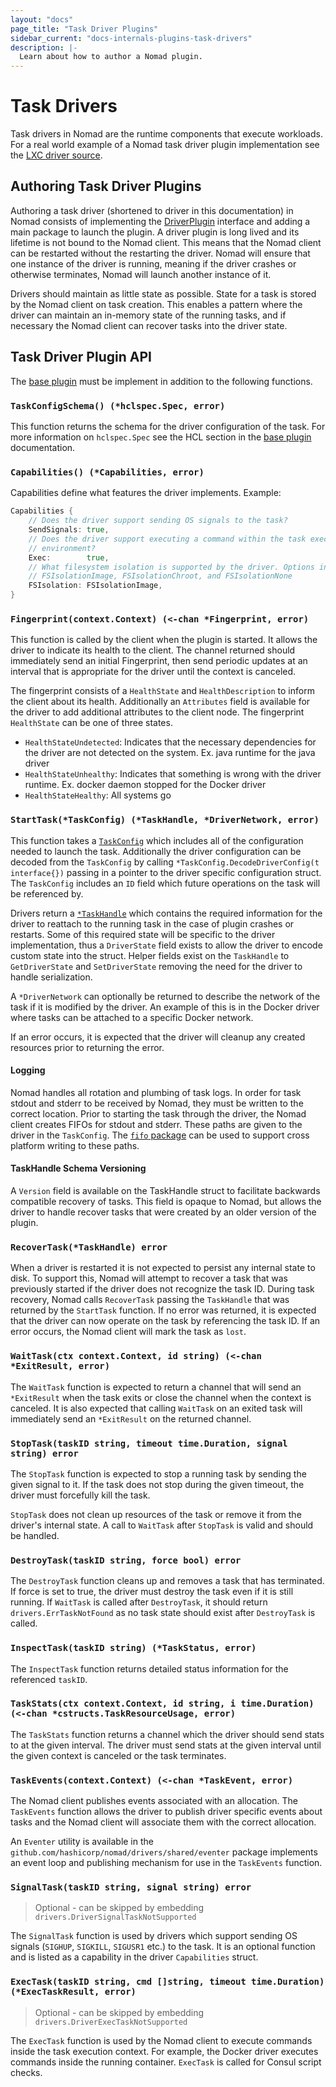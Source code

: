 ```yaml
---
layout: "docs"
page_title: "Task Driver Plugins"
sidebar_current: "docs-internals-plugins-task-drivers"
description: |-
  Learn about how to author a Nomad plugin.
---
```


# Task Drivers

Task drivers in Nomad are the runtime components that execute workloads. For
a real world example of a Nomad task driver plugin implementation see the [LXC
driver source][lxcdriver].

## Authoring Task Driver Plugins

Authoring a task driver (shortened to driver in this documentation) in Nomad
consists of implementing the [DriverPlugin][driverplugin] interface and adding
a main package to launch the plugin. A driver plugin is long lived and its
lifetime is not bound to the Nomad client. This means that the Nomad client can
be restarted without the restarting the driver. Nomad will ensure that one
instance of the driver is running, meaning if the driver crashes or otherwise
terminates, Nomad will launch another instance of it.

Drivers should maintain as little state as possible. State for a task is stored
by the Nomad client on task creation. This enables a pattern where the driver
can maintain an in-memory state of the running tasks, and if necessary the
Nomad client can recover tasks into the driver state.

## Task Driver Plugin API

The [base plugin][baseplugin] must be implement in addition to the following
functions.

### `TaskConfigSchema() (*hclspec.Spec, error)`

This function returns the schema for the driver configuration of the task. For
more information on `hclspec.Spec` see the HCL section in the [base
plugin][baseplugin] documentation.

### `Capabilities() (*Capabilities, error)`

Capabilities define what features the driver implements. Example:

```go
Capabilities {
    // Does the driver support sending OS signals to the task?
	SendSignals: true,
    // Does the driver support executing a command within the task execution
    // environment?
	Exec:        true,
    // What filesystem isolation is supported by the driver. Options include
    // FSIsolationImage, FSIsolationChroot, and FSIsolationNone
	FSIsolation: FSIsolationImage,
}
```

### `Fingerprint(context.Context) (<-chan *Fingerprint, error)`

This function is called by the client when the plugin is started. It allows the
driver to indicate its health to the client. The channel returned should
immediately send an initial Fingerprint, then send periodic updates at an
interval that is appropriate for the driver until the context is canceled.

The fingerprint consists of a `HealthState` and `HealthDescription` to inform
the client about its health. Additionally an `Attributes` field is available
for the driver to add additional attributes to the client node. The fingerprint
`HealthState` can be one of three states.

- `HealthStateUndetected`: Indicates that the necessary dependencies for the
  driver are not detected on the system. Ex. java runtime for the java driver
- `HealthStateUnhealthy`: Indicates that something is wrong with the driver
  runtime. Ex. docker daemon stopped for the Docker driver
- `HealthStateHealthy`: All systems go

### `StartTask(*TaskConfig) (*TaskHandle, *DriverNetwork, error)`

This function takes a [`TaskConfig`][taskconfig] which includes all of the configuration
needed to launch the task. Additionally the driver configuration can be decoded
from the `TaskConfig` by calling `*TaskConfig.DecodeDriverConfig(t interface{})`
passing in a pointer to the driver specific configuration struct. The
`TaskConfig` includes an `ID` field which future operations on the task will be
referenced by.

Drivers return a [`*TaskHandle`][taskhandle] which contains
the required information for the driver to reattach to the running task in the
case of plugin crashes or restarts. Some of this required state
will be specific to the driver implementation, thus a `DriverState` field
exists to allow the driver to encode custom state into the struct. Helper
fields exist on the `TaskHandle` to `GetDriverState` and `SetDriverState`
removing the need for the driver to handle serialization.

A `*DriverNetwork` can optionally be returned to describe the network of the
task if it is modified by the driver. An example of this is in the Docker
driver where tasks can be attached to a specific Docker network.

If an error occurs, it is expected that the driver will cleanup any created
resources prior to returning the error.

#### Logging

Nomad handles all rotation and plumbing of task logs. In order for task stdout
and stderr to be received by Nomad, they must be written to the correct
location. Prior to starting the task through the driver, the Nomad client
creates FIFOs for stdout and stderr. These paths are given to the driver in the
`TaskConfig`. The [`fifo` package][fifopackage] can be used to support
cross platform writing to these paths.

#### TaskHandle Schema Versioning

A `Version` field is available on the TaskHandle struct to facilitate backwards
compatible recovery of tasks. This field is opaque to Nomad, but allows the
driver to handle recover tasks that were created by an older version of the
plugin.

### `RecoverTask(*TaskHandle) error`

When a driver is restarted it is not expected to persist any internal state to
disk. To support this, Nomad will attempt to recover a task that was
previously started if the driver does not recognize the task ID. During task
recovery, Nomad calls `RecoverTask` passing the `TaskHandle` that was
returned by the `StartTask` function. If no error was returned, it is
expected that the driver can now operate on the task by referencing the task
ID. If an error occurs, the Nomad client will mark the task as `lost`.

### `WaitTask(ctx context.Context, id string) (<-chan *ExitResult, error)`

The `WaitTask` function is expected to return a channel that will send an
`*ExitResult` when the task exits or close the channel when the context is
canceled. It is also expected that calling `WaitTask` on an exited task will
immediately send an `*ExitResult` on the returned channel.

### `StopTask(taskID string, timeout time.Duration, signal string) error`

The `StopTask` function is expected to stop a running task by sending the given
signal to it. If the task does not stop during the given timeout, the driver
must forcefully kill the task.

`StopTask` does not clean up resources of the task or remove it from the
driver's internal state. A call to `WaitTask` after `StopTask` is valid and
should be handled.

### `DestroyTask(taskID string, force bool) error`

The `DestroyTask` function cleans up and removes a task that has terminated. If
force is set to true, the driver must destroy the task even if it is still
running. If `WaitTask` is called after `DestroyTask`, it should return
`drivers.ErrTaskNotFound` as no task state should exist after `DestroyTask` is
called.

### `InspectTask(taskID string) (*TaskStatus, error)`

The `InspectTask` function returns detailed status information for the
referenced `taskID`.

### `TaskStats(ctx context.Context, id string, i time.Duration) (<-chan *cstructs.TaskResourceUsage, error)`

The `TaskStats` function returns a channel which the driver should send stats
to at the given interval. The driver must send stats at the given interval
until the given context is canceled or the task terminates.

### `TaskEvents(context.Context) (<-chan *TaskEvent, error)`

The Nomad client publishes events associated with an allocation. The
`TaskEvents` function allows the driver to publish driver specific events about
tasks and the Nomad client will associate them with the correct allocation.

An `Eventer` utility is available in the
`github.com/hashicorp/nomad/drivers/shared/eventer` package implements an
event loop and publishing mechanism for use in the `TaskEvents` function.

### `SignalTask(taskID string, signal string) error`

> Optional - can be skipped by embedding `drivers.DriverSignalTaskNotSupported`

The `SignalTask` function is used by drivers which support sending OS signals
(`SIGHUP`, `SIGKILL`, `SIGUSR1` etc.) to the task. It is an optional function
and is listed as a capability in the driver `Capabilities` struct. 

### `ExecTask(taskID string, cmd []string, timeout time.Duration) (*ExecTaskResult, error)`

> Optional - can be skipped by embedding `drivers.DriverExecTaskNotSupported`

The `ExecTask` function is used by the Nomad client to execute commands inside
the task execution context. For example, the Docker driver executes commands
inside the running container. `ExecTask` is called for Consul script checks.



[lxcdriver]: https://github.com/hashicorp/nomad-driver-lxc
[DriverPlugin]: https://github.com/hashicorp/nomad/blob/v0.9.0-beta2/plugins/drivers/driver.go#L39-L57
[baseplugin]: /docs/internals/plugins/base.html
[taskconfig]: https://godoc.org/github.com/hashicorp/nomad/plugins/drivers#TaskConfig
[taskhandle]: https://godoc.org/github.com/hashicorp/nomad/plugins/drivers#TaskHandle
[fifopackage]: https://godoc.org/github.com/hashicorp/nomad/client/lib/fifo
